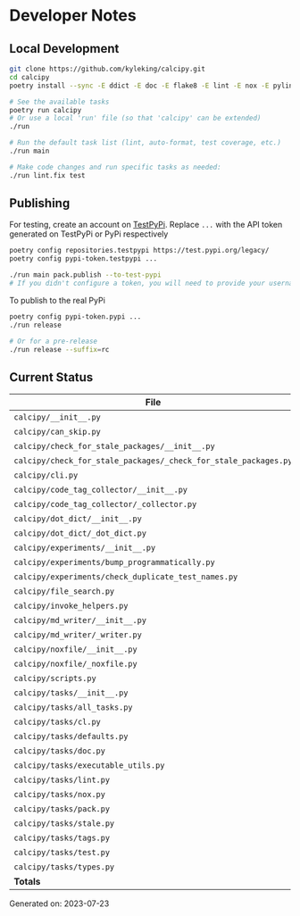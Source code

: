 # Developer Notes

## Local Development

```sh
git clone https://github.com/kyleking/calcipy.git
cd calcipy
poetry install --sync -E ddict -E doc -E flake8 -E lint -E nox -E pylint -E stale -E tags -E test -E types

# See the available tasks
poetry run calcipy
# Or use a local 'run' file (so that 'calcipy' can be extended)
./run

# Run the default task list (lint, auto-format, test coverage, etc.)
./run main

# Make code changes and run specific tasks as needed:
./run lint.fix test
```

## Publishing

For testing, create an account on [TestPyPi](https://test.pypi.org/legacy/). Replace `...` with the API token generated on TestPyPi or PyPi respectively

```sh
poetry config repositories.testpypi https://test.pypi.org/legacy/
poetry config pypi-token.testpypi ...

./run main pack.publish --to-test-pypi
# If you didn't configure a token, you will need to provide your username and password to publish
```

To publish to the real PyPi

```sh
poetry config pypi-token.pypi ...
./run release

# Or for a pre-release
./run release --suffix=rc
```

## Current Status

<!-- {cts} COVERAGE -->
| File                                                            |   Statements |   Missing |   Excluded | Coverage   |
|-----------------------------------------------------------------|--------------|-----------|------------|------------|
| `calcipy/__init__.py`                                           |           26 |         6 |          0 | 71.9%      |
| `calcipy/can_skip.py`                                           |           17 |         1 |          0 | 92.9%      |
| `calcipy/check_for_stale_packages/__init__.py`                  |            4 |         2 |          0 | 50.0%      |
| `calcipy/check_for_stale_packages/_check_for_stale_packages.py` |          114 |         8 |          3 | 91.1%      |
| `calcipy/cli.py`                                                |           93 |        22 |         13 | 70.2%      |
| `calcipy/code_tag_collector/__init__.py`                        |            4 |         2 |          0 | 50.0%      |
| `calcipy/code_tag_collector/_collector.py`                      |          143 |         2 |          0 | 96.8%      |
| `calcipy/dot_dict/__init__.py`                                  |            4 |         2 |          0 | 50.0%      |
| `calcipy/dot_dict/_dot_dict.py`                                 |            8 |         0 |          0 | 100.0%     |
| `calcipy/experiments/__init__.py`                               |            0 |         0 |          0 | 100.0%     |
| `calcipy/experiments/bump_programmatically.py`                  |           21 |        13 |          0 | 37.9%      |
| `calcipy/experiments/check_duplicate_test_names.py`             |           36 |         0 |          2 | 98.3%      |
| `calcipy/file_search.py`                                        |           38 |         0 |          2 | 100.0%     |
| `calcipy/invoke_helpers.py`                                     |           32 |         3 |          0 | 90.7%      |
| `calcipy/md_writer/__init__.py`                                 |            4 |         2 |          0 | 50.0%      |
| `calcipy/md_writer/_writer.py`                                  |           95 |         7 |          0 | 91.9%      |
| `calcipy/noxfile/__init__.py`                                   |            4 |         2 |          0 | 50.0%      |
| `calcipy/noxfile/_noxfile.py`                                   |           50 |         2 |         32 | 95.2%      |
| `calcipy/scripts.py`                                            |           12 |         0 |         27 | 100.0%     |
| `calcipy/tasks/__init__.py`                                     |            0 |         0 |          0 | 100.0%     |
| `calcipy/tasks/all_tasks.py`                                    |           47 |         2 |          0 | 96.8%      |
| `calcipy/tasks/cl.py`                                           |           28 |         6 |          0 | 77.8%      |
| `calcipy/tasks/defaults.py`                                     |           20 |         0 |          0 | 92.9%      |
| `calcipy/tasks/doc.py`                                          |           45 |         0 |          8 | 100.0%     |
| `calcipy/tasks/executable_utils.py`                             |           30 |         2 |          0 | 94.4%      |
| `calcipy/tasks/lint.py`                                         |           57 |         1 |          0 | 93.1%      |
| `calcipy/tasks/nox.py`                                          |            8 |         0 |          0 | 100.0%     |
| `calcipy/tasks/pack.py`                                         |           40 |         9 |          0 | 76.7%      |
| `calcipy/tasks/stale.py`                                        |            9 |         2 |          0 | 81.8%      |
| `calcipy/tasks/tags.py`                                         |           15 |         0 |          0 | 100.0%     |
| `calcipy/tasks/test.py`                                         |           45 |         1 |          2 | 95.4%      |
| `calcipy/tasks/types.py`                                        |           17 |         0 |          0 | 100.0%     |
| **Totals**                                                      |         1066 |        97 |         89 | 89.7%      |

Generated on: 2023-07-23
<!-- {cte} -->
